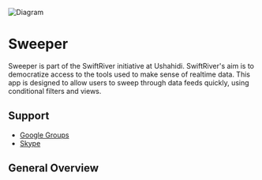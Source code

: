 ![Diagram](https://github.com/dkobia/Sweeper/raw/master/modules/sweeper_guide/media/guide/img/sweeper_logo.png)

# Sweeper
Sweeper is part of the SwiftRiver initiative at Ushahidi. SwiftRiver's aim is to democratize access to the tools used to make sense of realtime data. This app is designed to allow users to sweep through data feeds quickly, using conditional filters and views.

## Support

*  [Google Groups](http://groups.google.com/group/swiftriver?hl=en)
*  [Skype](skype:?chat&blob=MsCLduODseLjMKC9Fv5ktYWZsvzEt1ydNU4PTHjQSfBoQebEjMH-NHZKYzomXPVFUuwq4SXGIVqA2HS4PNgSvKkxknDzdKllVl9Cl45TKSlr5-TKl3ywAPAeUj4s2a7qUOe_eqEcIQiuB67LwgGyL7m6hcUzJHfIGmLnoJN3c0LMlgXACRqL7WGgIgzCBg)

## General Overview
